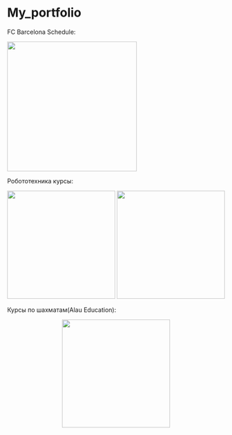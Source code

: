 # My_portfolio


FC Barcelona Schedule:
<p align="left">
  <img src="https://github.com/user-attachments/assets/9897fabf-1a02-48d0-9699-a565c4f9de66" width="300">
</p>

Робототехника курсы:
<p align="center">
  <img src="https://github.com/user-attachments/assets/f03feab3-b076-44e1-bc10-668d87af193f" width="250">
  <img src="https://github.com/user-attachments/assets/06d21653-7793-40d7-ad9e-bf54d41a31bd" width="250">
</p>

Курсы по шахматам(Alau Education):
<p align="center">
  <img src="https://github.com/user-attachments/assets/9897fabf-1a02-48d0-9699-a565c4f9de66" width="250">
</p>
